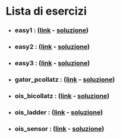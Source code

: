 # Lista di esercizi
* ### easy1 : ([link](https://training.olinfo.it/#/task/easy1) - [soluzione](easy1/easy1.cpp))
* ### easy2 : ([link](https://training.olinfo.it/#/task/easy2) - [soluzione](easy2/easy2.cpp))
* ### easy3 : ([link](https://training.olinfo.it/#/task/easy3) - [soluzione](easy3/easy3.cpp))
* ### gator_pcollatz : ([link](https://training.olinfo.it/#/task/gator_pcollatz) - [soluzione](gator_pcollatz/gator_pcollatz.cpp))
* ### ois_bicollatz : ([link](https://training.olinfo.it/#/task/ois_bicollatz) - [soluzione](ois_bicollatz/ois_bicollatz.cpp))
* ### ois_ladder : ([link](https://training.olinfo.it/#/task/ois_ladder) - [soluzione](ois_ladder/ois_ladder.cpp))
* ### ois_sensor : ([link](https://training.olinfo.it/#/task/ois_sensor) - [soluzione](ois_sensor/ois_sensor.cpp))